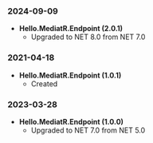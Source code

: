 ### 2024-09-09
* **Hello.MediatR.Endpoint (2.0.1)**
  * Upgraded to NET 8.0 from NET 7.0

### 2021-04-18
* **Hello.MediatR.Endpoint (1.0.1)**
  * Created

### 2023-03-28
* **Hello.MediatR.Endpoint (1.0.0)**
  * Upgraded to NET 7.0 from NET 5.0
